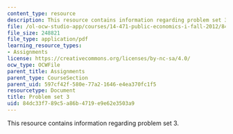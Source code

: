 ```yaml
---
content_type: resource
description: This resource contains information regarding problem set 3.
file: /ol-ocw-studio-app/courses/14-471-public-economics-i-fall-2012/84dc33f789c5a86b4719e9e62e3503a9_MIT14_471F12_pset3.pdf
file_size: 248821
file_type: application/pdf
learning_resource_types:
- Assignments
license: https://creativecommons.org/licenses/by-nc-sa/4.0/
ocw_type: OCWFile
parent_title: Assignments
parent_type: CourseSection
parent_uid: 597cf42f-580e-77a2-1646-e4ea370fc1f5
resourcetype: Document
title: Problem set 3
uid: 84dc33f7-89c5-a86b-4719-e9e62e3503a9
---
```

This resource contains information regarding problem set 3.